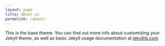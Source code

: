 ```yaml
---
layout: page
title: About us
permalink: /about/
---
```


This is the base theme. You can find out more info about customizing your Jekyll theme, as well as basic Jekyll usage documentation at [jekyllrb.com](http://jekyllrb.com/)

